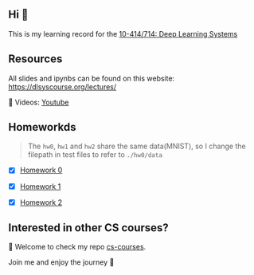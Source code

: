 ## Hi 👋

This is my learning record for the [10-414/714: Deep Learning Systems](https://dlsyscourse.org/)

## Resources

All slides and ipynbs can be found on this website: <https://dlsyscourse.org/lectures/>

🎥 Videos: [Youtube](https://www.youtube.com/@deeplearningsystemscourse1116/videos)

## Homeworkds
> The `hw0`, `hw1` and `hw2` share the same data(MNIST), so I change the filepath in test files to refer to `./hw0/data`

- [x] [Homework 0](./Hws/hw0/)
- [x] [Homework 1](./Hws/hw1/)
- [x] [Homework 2](./Hws/hw2/)


## Interested in other CS courses?

:hugs: Welcome to check my repo [cs-courses](https://github.com/MartinLwx/cs-courses). 

Join me and enjoy the journey :rocket:
